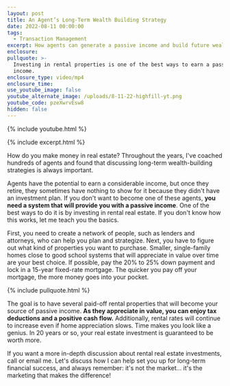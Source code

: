 ```yaml
---
layout: post
title: An Agent’s Long-Term Wealth Building Strategy
date: 2022-08-11 00:00:00
tags:
  - Transaction Management
excerpt: How agents can generate a passive income and build future wealth.
enclosure:
pullquote: >-
  Investing in rental properties is one of the best ways to earn a passive
  income.
enclosure_type: video/mp4
enclosure_time:
use_youtube_image: false
youtube_alternate_image: /uploads/8-11-22-highfill-yt.png
youtube_code: pzeXwrvEsw8
hidden: false
---
```

{% include youtube.html %}

{% include excerpt.html %}

How do you make money in real estate? Throughout the years, I've coached hundreds of agents and found that discussing long-term wealth-building strategies is always important.&nbsp;

Agents have the potential to earn a considerable income, but once they retire, they sometimes have nothing to show for it because they didn't have an investment plan. If you don't want to become one of these agents, **you need a system that will provide you with a passive income**. One of the best ways to do it is by investing in rental real estate. If you don't know how this works, let me teach you the basics.&nbsp;

First, you need to create a network of people, such as lenders and attorneys, who can help you plan and strategize. Next, you have to figure out what kind of properties you want to purchase. Smaller, single-family homes close to good school systems that will appreciate in value over time are your best choice. If possible, pay the 20% to 25% down payment and lock in a 15-year fixed-rate mortgage. The quicker you pay off your mortgage, the more money goes into your pocket.

{% include pullquote.html %}

The goal is to have several paid-off rental properties that will become your source of passive income. **As they appreciate in value, you can enjoy tax deductions and a positive cash flow.** Additionally, rental rates will continue to increase even if home appreciation slows. Time makes you look like a genius. In 20 years or so, your real estate investment is guaranteed to be worth more.&nbsp;

If you want a more in-depth discussion about rental real estate investments, call or email me. Let's discuss how I can help set you up for long-term financial success, and always remember: it's not the market… it's the marketing that makes the difference\!